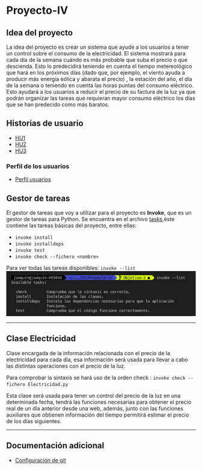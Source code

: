 # Proyecto-IV
## Idea del proyecto
La idea del proyecto es crear un sistema que ayude a los usuarios a tener un control sobre el consumo de la electricidad. El sistema mostrará para cada día de la semana cuándo es más probable que suba el precio o que descienda. Esto lo predecidirá teniendo en cuenta el tiempo metereológico que hará en los próximos días (dado que, por ejemplo, el viento ayuda a producir más energía eólica y abarata el precio) , la estación del año, el día de la semana o teniendo en cuenta las horas puntas del consumo eléctrico. Esto ayudará a los usuarios a reducir el precio de su factura de la luz ya que podrán organizar las tareas que requieran mayor consumo eléctrico los días que se han predecido como más baratos.

## Historias de usuario
* [HU1](https://github.com/joaquingv12/Proyecto-IV/issues/4)
* [HU2](https://github.com/joaquingv12/Proyecto-IV/issues/3)
* [HU3](https://github.com/joaquingv12/Proyecto-IV/issues/6)

### Perfil de los usuarios

* [Perfil usuarios](docs/perfil_usuarios.md)

## Gestor de tareas
El gestor de tareas que voy a utilizar para el proyecto es **Invoke**, que es un gestor de tareas para Python. Se encuentra en el archivo [tasks](tasks.py),éste contiene las tareas básicas del proyecto, entre ellas:
* `invoke install`
* `invoke installdeps`
* `invoke test`
* `invoke check --fichero <nombre>`

Para ver todas las tareas disponibles: `invoke --list`
![](/docs/imagenes/invoke_list.png)
***
## Clase Electricidad

Clase encargada de la información relacionada con el precio de la electricidad para cada día, esa información será usada para llevar a cabo las distintas operaciones con el precio de la luz.

Para comprobar la sintaxis se hará uso de la orden check :
`invoke check --fichero Electricidad.py`

Esta clase será usada para tener un control del precio de la luz en una determinada fecha, tendrá las funciones necesarias para obtener el precio real de un día anterior desde una web, además, junto con las funciones auxiliares que obtienen información del tiempo permitirá estimar el precio de los días siguientes.
***
## Documentación adicional
* [Configuración de git](docs/configurar_git.md)
  